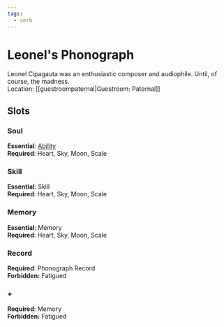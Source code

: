 ```yaml
---
tags:
  - verb
---
```

# Leonel's Phonograph
Leonel Cipagauta was an enthusiastic composer and audiophile. Until, of course, the madness.<br>Location: [[guestroompaternal|Guestroom: Paternal]]
## Slots
### Soul
**Essential**: [Ability](https://uadaf.theevilroot.xyz/rowenarium/element/ability)<br>**Required**: Heart, Sky, Moon, Scale
### Skill
**Essential**: Skill<br>**Required**: Heart, Sky, Moon, Scale
### Memory
**Essential**: Memory<br>**Required**: Heart, Sky, Moon, Scale
### Record
**Required**: Phonograph Record<br>**Forbidden:** Fatigued
### +
**Required**: Memory<br>**Forbidden:** Fatigued

